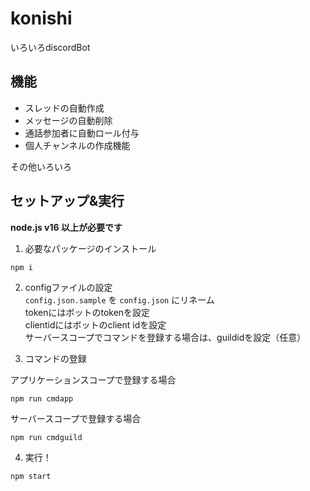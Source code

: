 # konishi
いろいろdiscordBot

## 機能
- スレッドの自動作成
- メッセージの自動削除
- 通話参加者に自動ロール付与
- 個人チャンネルの作成機能

その他いろいろ

## セットアップ&実行

**node.js v16 以上が必要です**

1. 必要なパッケージのインストール  
```
npm i
```

2. configファイルの設定  
`config.json.sample` を `config.json` にリネーム  
tokenにはボットのtokenを設定  
clientidにはボットのclient idを設定  
サーバースコープでコマンドを登録する場合は、guildidを設定（任意）

3. コマンドの登録  

アプリケーションスコープで登録する場合
```
npm run cmdapp
```
サーバースコープで登録する場合
```
npm run cmdguild
```

4. 実行！  
```
npm start
```
